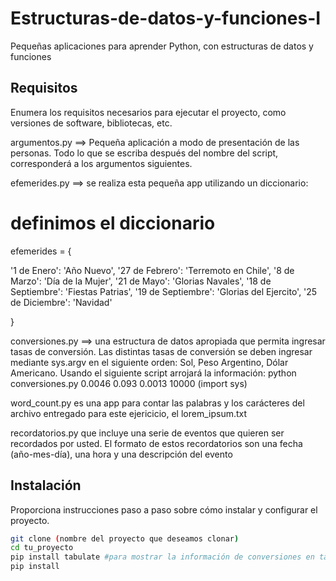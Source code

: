 # Estructuras-de-datos-y-funciones-I

Pequeñas aplicaciones para aprender Python, con estructuras de datos y funciones

## Requisitos

Enumera los requisitos necesarios para ejecutar el proyecto, como versiones de software, bibliotecas, etc.

argumentos.py ==> Pequeña aplicación a modo de presentación de las personas.
Todo lo que se escriba después del nombre del script, corresponderá a los
argumentos siguientes.

efemerides.py ==> se realiza esta pequeña app utilizando un diccionario:
# definimos el diccionario
efemerides = {

 '1 de Enero': 'Año Nuevo',
 '27 de Febrero': 'Terremoto en Chile',
 '8 de Marzo': 'Día de la Mujer',
 '21 de Mayo': 'Glorias Navales',
 '18 de Septiembre': 'Fiestas Patrias',
 '19 de Septiembre': 'Glorias del Ejercito',
 '25 de Diciembre': 'Navidad'
 
 }

conversiones.py ==> una estructura de datos apropiada que permita
ingresar tasas de conversión. Las distintas tasas de conversión se deben ingresar
mediante sys.argv en el siguiente orden: Sol, Peso Argentino, Dólar Americano.
Usando el siguiente script arrojará la información: python conversiones.py 0.0046 0.093 0.0013 10000 (import sys)


word_count.py es una app para contar las palabras y los carácteres del archivo entregado para este ejericicio, el lorem_ipsum.txt

recordatorios.py que incluye una serie de eventos que quieren ser recordados por usted. El formato de estos recordatorios son una fecha
(año-mes-día), una hora y una descripción del evento


## Instalación

Proporciona instrucciones paso a paso sobre cómo instalar y configurar el proyecto. 

```bash
git clone (nombre del proyecto que deseamos clonar)
cd tu_proyecto
pip install tabulate #para mostrar la información de conversiones en tablas
pip install 